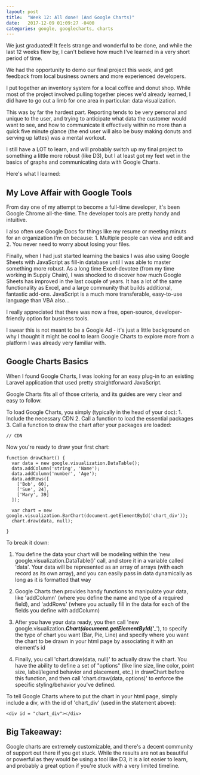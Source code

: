 ```yaml
---
layout: post
title:  "Week 12: All done! (And Google Charts)"
date:   2017-12-09 01:09:27 -0400
categories: google, googlecharts, charts
---
```


We just graduated! It feels strange and wonderful to be done, and while the last 12 weeks flew by, I can't believe how much I've learned in a very short period of time.

We had the opportunity to demo our final project this week, and get feedback from local business owners and more experienced developers.

I put together an inventory system for a local coffee and donut shop. While most of the project involved pulling together pieces we'd already learned, I did have to go out a limb for one area in particular: data visualization.

This was by far the hardest part. Reporting tends to be very personal and unique to the user, and trying to anticipate what data the customer would want to see, and how to communicate it effectively within no more than a quick five minute glance (the end user will also be busy making donuts and serving up lattes) was a mental workout. 

I still have a LOT to learn, and will probably switch up my final project to something a little more robust (like D3), but I at least got my feet wet in the basics of graphs and communicating data with Google Charts. 

Here's what I learned:

## **My Love Affair with Google Tools**

From day one of my attempt to become a full-time developer, it's been Google Chrome all-the-time. The developer tools are pretty handy and intuitive.

I also often use Google Docs for things like my resume or meeting minuts for an organization I'm on because: 1. Multiple people can view and edit and 2. You never need to worry about losing your files. 

Finally, when I had just started learning the basics I was also using Google Sheets with JavaScript as fill-in database until I was able to master something more robust. As a long time Excel-devotee (from my time working in Supply Chain), I was shocked to discover how much Google Sheets has improved in the last couple of years. It has a lot of the same functionality as Excel, and a large community that builds additional, fantastic add-ons. JavaScript is a much more transferable, easy-to-use language than VBA also...

I really appreciated that there was now a free, open-source, developer-friendly option for business tools. 

I swear this is not meant to be a Google Ad - it's just a little background on why I thought it might be cool to learn Google Charts to explore more from a platform I was already very familiar with.

## **Google Charts Basics**

When I found Google Charts, I was looking for an easy plug-in to an existing Laravel application that used pretty straightforward JavaScript. 

Google Charts fits all of those criteria, and its guides are very clear and easy to follow. 

To load Google Charts, you simply (typically in the head of your doc):
	1. Include the necessary CDN
	2. Call a function to load the essential packages
	3. Call a function to draw the chart after your packages are loaded:

	// CDN
  <script type="text/javascript" src="https://www.gstatic.com/charts/loader.js"></script>
  <script type="text/javascript">
  	// Load packages
    google.charts.load('current', {packages: ['corechart']});
    // Run function 'drawChart' after necessary chart packages are loaded
    google.charts.setOnLoadCallback(drawChart);
   </script>

Now you're ready to draw your first chart:
	
	function drawChart() {
      var data = new google.visualization.DataTable();
      data.addColumn('string', 'Name');
      data.addColumn('number', 'Age');
      data.addRows([
        ['Bob', 60],
        ['Sue', 24],
        ['Mary', 39]
      ]);

      var chart = new google.visualization.BarChart(document.getElementById('chart_div'));
      chart.draw(data, null);
    
    }


To break it down:
	
1. You define the data your chart will be modeling within the 'new google.visualization.DataTable()' call, and store it in a variable called 'data'. Your data will be represented as an array of arrays (with each record as its own array), and you can easily pass in data dynamically as long as it is formatted that way
	
2. Google Charts then provides handy functions to manipulate your data, like 'addColumn' (where you define the name and type of a required field), and 'addRows' (where you actually fill in the data for each of the fields you define with addColumn)
	
3. After you have your data ready, you then call 'new google.visualization.___Chart(document.getElementById('____'), to specify the type of chart you want (Bar, Pie, Line) and specify where you want the chart to be drawn in your html page by associating it with an element's id
	
4. Finally, you call 'chart.draw(data, null)' to actually draw the chart. You have the ability to define a set of "options" (like line size, line color, point size, label/legend behavior and placement, etc.) in drawChart before this function, and then call 'chart.draw(data, options)' to enforce the specific styling/behavior you've defined. 

To tell Google Charts where to put the chart in your html page, simply include a div, with the id of 'chart_div' (used in the statement above):

	<div id = "chart_div"></div>

## **Big Takeaway:**

Google charts are extremely customizable, and there's a decent community of support out there if you get stuck. While the results are not as beautiful or powerful as they would be using a tool like D3, it is a lot easier to learn, and probably a great option if you're stuck with a very limited timeline. 


